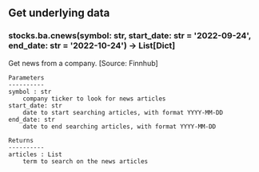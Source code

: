 ## Get underlying data 
### stocks.ba.cnews(symbol: str, start_date: str = '2022-09-24', end_date: str = '2022-10-24') -> List[Dict]

Get news from a company. [Source: Finnhub]

    Parameters
    ----------
    symbol : str
        company ticker to look for news articles
    start_date: str
        date to start searching articles, with format YYYY-MM-DD
    end_date: str
        date to end searching articles, with format YYYY-MM-DD

    Returns
    ----------
    articles : List
        term to search on the news articles
